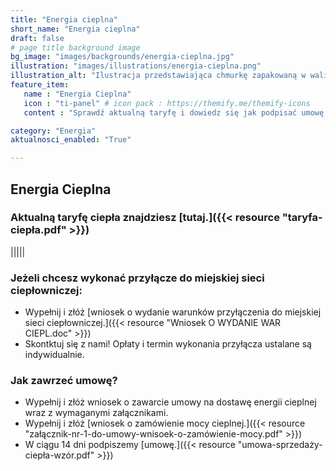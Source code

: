 ```yaml
---
title: "Energia cieplna"
short_name: "Energia cieplna"
draft: false
# page title background image
bg_image: "images/backgrounds/energia-cieplna.jpg"
illustration: "images/illustrations/energia-cieplna.png"
illustration_alt: "Ilustracja przedstawiająca chmurkę zapakowaną w walizkę"
feature_item:
   name : "Energia Cieplna"
   icon : "ti-panel" # icon pack : https://themify.me/themify-icons
   content : "Sprawdź aktualną taryfę i dowiedz się jak podpisać umowę na dostawę ciepła."

category: "Energia"
aktualnosci_enabled: "True"

---
```


## Energia Cieplna 
### Aktualną taryfę ciepła znajdziesz [tutaj.]({{< resource "taryfa-ciepła.pdf" >}})

|||||

### Jeżeli chcesz wykonać przyłącze do miejskiej sieci ciepłowniczej: ###
- Wypełnij i złóż [wniosek o wydanie warunków przyłączenia do miejskiej sieci ciepłowniczej.]({{< resource "Wniosek O WYDANIE WAR CIEPL.doc" >}})
- Skontktuj się z nami! Opłaty i termin wykonania przyłącza ustalane są indywidualnie.

### Jak zawrzeć umowę? ###
- Wypełnij i złóż wniosek o zawarcie umowy na dostawę energii cieplnej wraz z wymaganymi załącznikami.
- Wypełnij i złóż [wniosek o zamówienie mocy cieplnej.]({{< resource "załącznik-nr-1-do-umowy-wnisoek-o-zamówienie-mocy.pdf" >}})
- W ciągu 14 dni podpiszemy [umowę.]({{< resource "umowa-sprzedaży-ciepła-wzór.pdf" >}})
